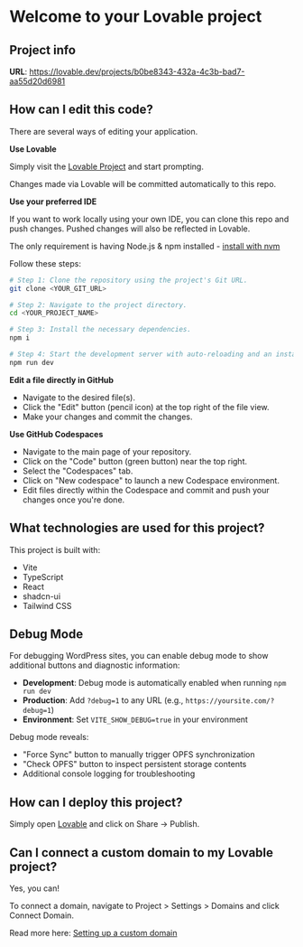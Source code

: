 # Welcome to your Lovable project

## Project info

**URL**: https://lovable.dev/projects/b0be8343-432a-4c3b-bad7-aa55d20d6981

## How can I edit this code?

There are several ways of editing your application.

**Use Lovable**

Simply visit the [Lovable Project](https://lovable.dev/projects/b0be8343-432a-4c3b-bad7-aa55d20d6981) and start prompting.

Changes made via Lovable will be committed automatically to this repo.

**Use your preferred IDE**

If you want to work locally using your own IDE, you can clone this repo and push changes. Pushed changes will also be reflected in Lovable.

The only requirement is having Node.js & npm installed - [install with nvm](https://github.com/nvm-sh/nvm#installing-and-updating)

Follow these steps:

```sh
# Step 1: Clone the repository using the project's Git URL.
git clone <YOUR_GIT_URL>

# Step 2: Navigate to the project directory.
cd <YOUR_PROJECT_NAME>

# Step 3: Install the necessary dependencies.
npm i

# Step 4: Start the development server with auto-reloading and an instant preview.
npm run dev
```

**Edit a file directly in GitHub**

- Navigate to the desired file(s).
- Click the "Edit" button (pencil icon) at the top right of the file view.
- Make your changes and commit the changes.

**Use GitHub Codespaces**

- Navigate to the main page of your repository.
- Click on the "Code" button (green button) near the top right.
- Select the "Codespaces" tab.
- Click on "New codespace" to launch a new Codespace environment.
- Edit files directly within the Codespace and commit and push your changes once you're done.

## What technologies are used for this project?

This project is built with:

- Vite
- TypeScript
- React
- shadcn-ui
- Tailwind CSS

## Debug Mode

For debugging WordPress sites, you can enable debug mode to show additional buttons and diagnostic information:

- **Development**: Debug mode is automatically enabled when running `npm run dev`
- **Production**: Add `?debug=1` to any URL (e.g., `https://yoursite.com/?debug=1`)
- **Environment**: Set `VITE_SHOW_DEBUG=true` in your environment

Debug mode reveals:
- "Force Sync" button to manually trigger OPFS synchronization
- "Check OPFS" button to inspect persistent storage contents
- Additional console logging for troubleshooting

## How can I deploy this project?

Simply open [Lovable](https://lovable.dev/projects/b0be8343-432a-4c3b-bad7-aa55d20d6981) and click on Share -> Publish.

## Can I connect a custom domain to my Lovable project?

Yes, you can!

To connect a domain, navigate to Project > Settings > Domains and click Connect Domain.

Read more here: [Setting up a custom domain](https://docs.lovable.dev/tips-tricks/custom-domain#step-by-step-guide)

